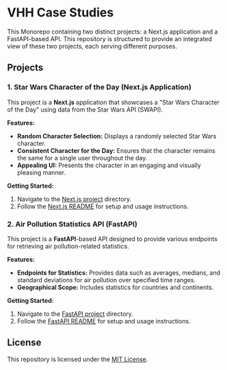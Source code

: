 
# VHH Case Studies

This Monorepo containing two distinct projects: a Next.js application and a FastAPI-based API. This repository is structured to provide an integrated view of these two projects, each serving different purposes.

## Projects

### 1. Star Wars Character of the Day (Next.js Application)

This project is a **Next.js** application that showcases a "Star Wars Character of the Day" using data from the Star Wars API (SWAPI). 

**Features:**
- **Random Character Selection:** Displays a randomly selected Star Wars character.
- **Consistent Character for the Day:** Ensures that the character remains the same for a single user throughout the day.
- **Appealing UI:** Presents the character in an engaging and visually pleasing manner.

**Getting Started:**
1. Navigate to the [Next.js project](./nextjs-project) directory.
2. Follow the [Next.js README](./nextjs-project/README.md) for setup and usage instructions.

### 2. Air Pollution Statistics API (FastAPI)

This project is a **FastAPI**-based API designed to provide various endpoints for retrieving air pollution-related statistics.

**Features:**
- **Endpoints for Statistics:** Provides data such as averages, medians, and standard deviations for air pollution over specified time ranges.
- **Geographical Scope:** Includes statistics for countries and continents.

**Getting Started:**
1. Navigate to the [FastAPI project](./fastapi-project) directory.
2. Follow the [FastAPI README](./fastapi-project/README.md) for setup and usage instructions.




## License

This repository is licensed under the [MIT License](./LICENSE).


